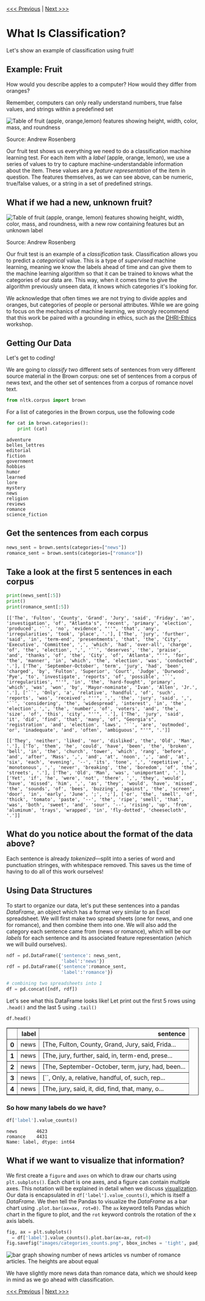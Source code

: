 [<<< Previous](installation.md) | [Next >>>](data.md)

# What Is Classification? 

Let's show an example of classification using fruit!

## Example: Fruit

How would you describe apples to a computer?  How would they differ from oranges?

Remember, computers can only really understand numbers, true false values, and strings within a predefined set

![Table of fruit (apple, orange,lemon) features showing height, width, color, mass, and roundness](../images/fruit3.png)

Source: Andrew Rosenberg

Our fruit test shows us everything we need to do a classification machine learning test. For each item with a *label* (apple, orange, lemon), we use a series of values to try to capture machine-understandable information about the item.  These values are a *feature representation* of the item in question.  The features themselves, as we can see above, can be numeric, true/false values, or a string in a set of predefined strings.

## What if we had a new, unknown fruit?

![Table of fruit (apple, orange, lemon) features showing height, width, color, mass, and roundness, with a new row containing features but an unknown label](../images/fruit2.png)

Source: Andrew Rosenberg

Our fruit test is an example of a *classification* task.  Classification allows you to predict a *categorical* value.  This is a type of *supervised* machine learning, meaning we know the labels ahead of time and can give them to the machine learning algorithm so that it can be trained to knows what the categories of our data are.  This way, when it comes time to give the algorithm previously unseen data, it knows which categories it's looking for.

We acknowledge that often times we are not trying to divide apples and oranges, but categories of people or personal attributes. While we are going to focus on the mechanics of machine learning, we strongly recommend that this work be paired with a grounding in ethics, such as the [DHRI-Ethics](https://github.com/DHRI-Curriculum/ethics) workshop.


## Getting Our Data

Let's get to coding!

We are going to *classify* two different sets of sentences from very different source material in the Brown corpus: one set of sentences from a corpus of news text, and the other set of sentences from a corpus of romance novel text. 

```python
from nltk.corpus import brown
```

For a list of categories in the Brown corpus, use the following code

```python
for cat in brown.categories():
    print (cat)
```

    adventure
    belles_lettres
    editorial
    fiction
    government
    hobbies
    humor
    learned
    lore
    mystery
    news
    religion
    reviews
    romance
    science_fiction
    

## Get the sentences from each corpus


```python
news_sent = brown.sents(categories=["news"])
romance_sent = brown.sents(categories=["romance"])
```

## Take a look at the first 5 sentences in each corpus 


```python
print(news_sent[:5])
print()
print(romance_sent[:5])

```

    [['The', 'Fulton', 'County', 'Grand', 'Jury', 'said', 'Friday', 'an', 'investigation', 'of', "Atlanta's", 'recent', 'primary', 'election', 'produced', '``', 'no', 'evidence', "''", 'that', 'any', 'irregularities', 'took', 'place', '.'], ['The', 'jury', 'further', 'said', 'in', 'term-end', 'presentments', 'that', 'the', 'City', 'Executive', 'Committee', ',', 'which', 'had', 'over-all', 'charge', 'of', 'the', 'election', ',', '``', 'deserves', 'the', 'praise', 'and', 'thanks', 'of', 'the', 'City', 'of', 'Atlanta', "''", 'for', 'the', 'manner', 'in', 'which', 'the', 'election', 'was', 'conducted', '.'], ['The', 'September-October', 'term', 'jury', 'had', 'been', 'charged', 'by', 'Fulton', 'Superior', 'Court', 'Judge', 'Durwood', 'Pye', 'to', 'investigate', 'reports', 'of', 'possible', '``', 'irregularities', "''", 'in', 'the', 'hard-fought', 'primary', 'which', 'was', 'won', 'by', 'Mayor-nominate', 'Ivan', 'Allen', 'Jr.', '.'], ['``', 'Only', 'a', 'relative', 'handful', 'of', 'such', 'reports', 'was', 'received', "''", ',', 'the', 'jury', 'said', ',', '``', 'considering', 'the', 'widespread', 'interest', 'in', 'the', 'election', ',', 'the', 'number', 'of', 'voters', 'and', 'the', 'size', 'of', 'this', 'city', "''", '.'], ['The', 'jury', 'said', 'it', 'did', 'find', 'that', 'many', 'of', "Georgia's", 'registration', 'and', 'election', 'laws', '``', 'are', 'outmoded', 'or', 'inadequate', 'and', 'often', 'ambiguous', "''", '.']]
    
    [['They', 'neither', 'liked', 'nor', 'disliked', 'the', 'Old', 'Man', '.'], ['To', 'them', 'he', 'could', 'have', 'been', 'the', 'broken', 'bell', 'in', 'the', 'church', 'tower', 'which', 'rang', 'before', 'and', 'after', 'Mass', ',', 'and', 'at', 'noon', ',', 'and', 'at', 'six', 'each', 'evening', '--', 'its', 'tone', ',', 'repetitive', ',', 'monotonous', ',', 'never', 'breaking', 'the', 'boredom', 'of', 'the', 'streets', '.'], ['The', 'Old', 'Man', 'was', 'unimportant', '.'], ['Yet', 'if', 'he', 'were', 'not', 'there', ',', 'they', 'would', 'have', 'missed', 'him', ',', 'as', 'they', 'would', 'have', 'missed', 'the', 'sounds', 'of', 'bees', 'buzzing', 'against', 'the', 'screen', 'door', 'in', 'early', 'June', ';', ';'], ['or', 'the', 'smell', 'of', 'thick', 'tomato', 'paste', '--', 'the', 'ripe', 'smell', 'that', 'was', 'both', 'sweet', 'and', 'sour', '--', 'rising', 'up', 'from', 'aluminum', 'trays', 'wrapped', 'in', 'fly-dotted', 'cheesecloth', '.']]
    

## What do you notice about the format of the data above?
Each sentence is already *tokenized*—split into a series of word and punctuation stringes, with whitespace removed. This saves us the time of having to do all of this work ourselves!

## Using Data Structures
To start to organize our data, let's put these sentences into a pandas *DataFrame*, an object which has a format very similar to an Excel spreadsheet.  We will first make two spread sheets (one for news, and one for romance), and then combine them into one.  We will also add the category each sentence came from (news or romance), which will be our *labels* for each sentence and its associated feature representation (which we will build ourselves).


```python
ndf = pd.DataFrame({'sentence': news_sent,
                    'label':'news'})
rdf = pd.DataFrame({'sentence':romance_sent, 
                    'label':'romance'})
```


```python
# combining two spreadsheets into 1
df = pd.concat([ndf, rdf])
```

Let's see what this DataFrame looks like! Let print out the first 5 rows using `.head()` and the last 5 using `.tail()`

```python
df.head()
```

<div>
<table border="1" class="dataframe">
  <thead>
    <tr style="text-align: right;">
      <th></th>
      <th>label</th>
      <th>sentence</th>
    </tr>
  </thead>
  <tbody>
    <tr>
      <th>0</th>
      <td>news</td>
      <td>[The, Fulton, County, Grand, Jury, said, Frida...</td>
    </tr>
    <tr>
      <th>1</th>
      <td>news</td>
      <td>[The, jury, further, said, in, term-end, prese...</td>
    </tr>
    <tr>
      <th>2</th>
      <td>news</td>
      <td>[The, September-October, term, jury, had, been...</td>
    </tr>
    <tr>
      <th>3</th>
      <td>news</td>
      <td>[``, Only, a, relative, handful, of, such, rep...</td>
    </tr>
    <tr>
      <th>4</th>
      <td>news</td>
      <td>[The, jury, said, it, did, find, that, many, o...</td>
    </tr>
  </tbody>
</table>
</div>



### So how many labels do we have?


```python
df['label'].value_counts()
```




    news       4623
    romance    4431
    Name: label, dtype: int64



## What if we want to visualize that information?
We first create a `figure` and `axes` on which to draw our charts using `plt.subplots()`. Each chart is one axes, and a figure can contain multiple axes. This notation will be explained in detail when we discuss [visualization](visualize.md). Our data is encapsulated in `df['label'].value_counts()`, which is itself a *DataFrame*. We then tell the Pandas to visualize the *DataFrame* as a bar chart using `.plot.bar(ax=ax, rot=0)`. The `ax` keyword tells Pandas which chart in the figure to plot, and the `rot` keyword controls the rotation of the x axis labels.

```python
fig, ax = plt.subplots()
_ = df['label'].value_counts().plot.bar(ax=ax, rot=0)
fig.savefig("images/categories_counts.png", bbox_inches = 'tight', pad_inches = 0)
```


![bar graph showing number of news articles vs number of romance articles. The heights are about equal](/images/categories_counts.png)


We have slightly more news data than romance data, which we should keep in mind as we go ahead with classification.


[<<< Previous](installation.md) | [Next >>>](data.md)
